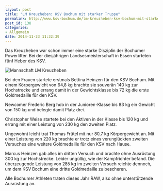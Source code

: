 ```yaml
---
layout: post
title: "LM Kreuzheben: KSV Bochum mit starker Truppe"
permalink: http://www.ksv-bochum.de/lm-kreuzheben-ksv-bochum-mit-starker-truppe
post_id: 138
categories:
- Allgemein
date: 2014-11-23 11:32:39
---
```


Das Kreuzheben war schon immer eine starke Disziplin der Bochumer Powerlifter. Bei der diesjährigen Landsesmeisterschaft in Essen starteten fünf Heber des KSV.

![Mannschaft LM Kreuzheben](http://www.ksv-bochum.de/wp-content/uploads/2014/11/10177918_746107578759310_7430340619122081981_n-e1416735045826.jpg)

Bei den Frauen startete erstmals Bettina Heinzen für den KSV Bochum. Mit einem Körpergewicht von 64,8 kg brachte sie souverän 140 kg zur Hochstrecke und errang damit in der Gewichtsklasse bis 72 kg die erste Goldmedaille für den KSV.

Newcomer Frederic Berg hob in der Junioren-Klasse bis 83 kg ein Gewicht von 150 kg und belegte damit Platz drei.

Christopher Weise startete bei den Aktiven in der Klasse bis 120 kg und errang mit einer Leistung von 230 kg den zweiten Platz.

Ungewohnt leicht trat Thomas Frütel mit nur 80,7 kg Körpergewicht an. Mit einer Leistung von 220 kg brachte er trotz eines verunglückten zweiten Versuches eine weitere Goldmedaille für den KSV nach Hause.

Marcus Heinzen gab alles im dritten Versuch und brachte ohne Ausrüstung 300 kg zur Hochstrecke. Leider ungültig, wie der Kampfrichter befand. Die überzeugende Leistung von 285 kg im zweiten Versuch reichte dennoch, um dem KSV Bochum eine dritte Goldmedaille zu bescheren.

Alle Bochumer Athleten traten dieses Jahr RAW, also ohne unterstützende Ausrüstung an.
